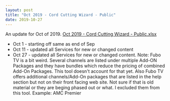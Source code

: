 ```yaml
---
layout: post
title: "Oct 2019 - Cord Cutting Wizard - Public"
date: 2019-10-27
---
```

<p>An update for Oct of 2019. <a href="/Oct 2019 - Cord Cutting Wizard - Public.xlsx">Oct 2019 - Cord Cutting Wizard - Public.xlsx</a>
  <p>
    <ul>
      <li>Oct 1 - starting off same as end of Sep
      <li>Oct 11 - updated all Services for new or changed content
      <li>Oct 27 - updated all Services for new or changed content. Note: Fubo TV is a bit weird. Several channels are listed under multiple Add-ON Packages and they have bundles which reduce the pricing of combined Add-On Packages. This tool doesn't account for that yet. Also Fubo TV offers additional channels/Add-On packages that are listed in the help section but not on their front facing web site. Not sure if that is old material or they are beging phased out or what. I excluded them from this tool. Example: AMC Premier

